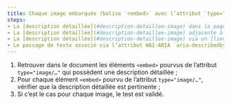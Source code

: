 ```yaml
---
title: Chaque image embarquée (balise `<embed>` avec l’attribut `type="image/…"`) [porteuse d’information](#image-porteuse-d-information), ayant une [description détaillée](#description-detaillee-image), vérifie-t-elle ces conditions ?
steps:
- La [description détaillée](#description-detaillee-image) dans la page et signalée par l’[alternative textuelle](#alternative-textuelle-image) est pertinente ;
- La [description détaillée](#description-detaillee-image) adjacente à l’image embarquée est pertinente ;
- La [description détaillée](#description-detaillee-image) via un [lien ou un bouton adjacent](#lien-ou-bouton-adjacent) est pertinente ;
- Le passage de texte associé via l’attribut WAI-ARIA `aria-describedby` est pertinent.
---
```


1. Retrouver dans le document les éléments `<embed>` pourvus de l’attribut `type="image/…"` qui possèdent une description détaillée ;
2. Pour chaque élément `<embed>` pourvu de l’attribut `type="image/…"`, vérifier que la description détaillée est pertinente ;
3. Si c’est le cas pour chaque image, le test est validé.
